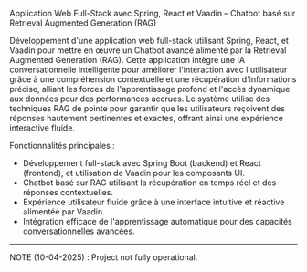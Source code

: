 Application Web Full-Stack avec Spring, React et Vaadin – Chatbot basé sur Retrieval Augmented Generation (RAG)

Développement d'une application web full-stack utilisant Spring, React, et Vaadin pour mettre en œuvre un Chatbot avancé alimenté par la Retrieval Augmented Generation (RAG). Cette application intègre une IA conversationnelle intelligente pour améliorer l'interaction avec l'utilisateur grâce à une compréhension contextuelle et une récupération d'informations précise, alliant les forces de l'apprentissage profond et l'accès dynamique aux données pour des performances accrues. Le système utilise des techniques RAG de pointe pour garantir que les utilisateurs reçoivent des réponses hautement pertinentes et exactes, offrant ainsi une expérience interactive fluide.

Fonctionnalités principales :
- Développement full-stack avec Spring Boot (backend) et React (frontend), et utilisation de Vaadin pour les composants UI.
- Chatbot basé sur RAG utilisant la récupération en temps réel et des réponses contextuelles.
- Expérience utilisateur fluide grâce à une interface intuitive et réactive alimentée par Vaadin.
- Intégration efficace de l'apprentissage automatique pour des capacités conversationnelles avancées.

*************************************************
NOTE (10-04-2025) : Project not fully operational.
